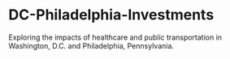 # DC-Philadelphia-Investments
Exploring the impacts of healthcare and public transportation in Washington, D.C. and Philadelphia, Pennsylvania.

